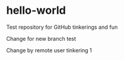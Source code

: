 # hello-world
Test repository for GitHub tinkerings and fun

Change for new branch test

Change by remote user tinkering 1
